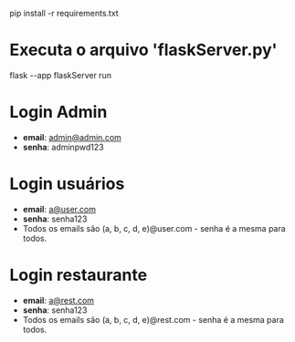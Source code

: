 pip install -r requirements.txt

# Executa o arquivo 'flaskServer.py'
flask --app flaskServer run

# Login Admin
 - **email**: admin@admin.com
 - **senha**: adminpwd123

# Login usuários
 - **email**: a@user.com 
 - **senha**: senha123
 - Todos os emails são (a, b, c, d, e)@user.com - senha é a mesma para todos.

# Login restaurante
 - **email**: a@rest.com
 - **senha**: senha123
 - Todos os emails são (a, b, c, d, e)@rest.com - senha é a mesma para todos.